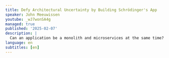 ```yaml
---
title: Defy Architectural Uncertainty by Building Schrödinger's App
speaker: John Meeuwissen
youtube: _wJ7wonSA4g
managed: true
published: '2025-02-07'
description: |
  Can an application be a monolith and microservices at the same time? Spoiler alert: Yes! In this session, we will explore a TypeScript codebase that defies the traditional boundaries. Much like Schrödinger's famous thought experiment, the application exists in multiple states simultaneously during development, but it's true form is only revealed at the moment of deployment. We'll uncover tools that empower developers to dance between monoliths and microservices, embracing the fluidity of development. Whether you're a seasoned developer, a curious architect, or simply excited about the future of software, this session is for you. So, buckle up as we dive into the unknown, question the status quo, and redefine the boundaries of what's possible in modern application development.
language: en
subtitles: [en]
---
```

